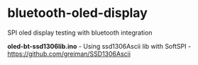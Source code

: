 # bluetooth-oled-display
SPI oled display testing with bluetooth integration

**oled-bt-ssd1306lib.ino** - Using ssd1306Ascii lib with SoftSPI - https://github.com/greiman/SSD1306Ascii
